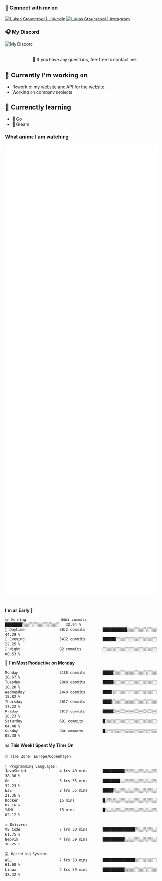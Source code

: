 ### 🔗 Connect with me on
<a href="https://www.instagram.com/lukas_stauersbol" target="_blank"><img align="center" src="https://raw.githubusercontent.com/stauersbol/stauersbol/main/images/instagram.svg" alt="Lukas Stauersbøl | LinkedIn" width="30px"/></a>
<a href="https://www.linkedin.com/in/lukas-stauersbol/" target="_blank"><img align="center" src="https://raw.githubusercontent.com/stauersbol/stauersbol/main/images/linkedin.svg" alt="Lukas Stauersbøl | Instagram" width="30px"/></a>

<p align="center">
 <h3>🎧 My Discord</h3>
 <img align="left" height="55px" src="https://discord.c99.nl/widget/theme-2/147806323323568128.png" alt="My Discord" />
</p>

<br/>
<br/>
<br/>
💬 If you have any questions, feel free to contact me.

## 🔭 Currently I'm working on
- Rework of my website and API for the website.
- Working on company projects
 
## 🌱 Currenctly learning
- 💙 Go
- 💜 Gleam

### What anime I am watching
<a href="https://anilist.co/user/slashiy/" align="center"><img align="center" width="500px" src="metrics.plugin.personal.anilist.svg" /></a>

<br/>

<!--START_SECTION:waka-->
**I'm an Early 🐤** 

```text
🌞 Morning                5081 commits        ████████░░░░░░░░░░░░░░░░░   32.94 % 
🌆 Daytime                6832 commits        ███████████░░░░░░░░░░░░░░   44.29 % 
🌃 Evening                3432 commits        ██████░░░░░░░░░░░░░░░░░░░   22.25 % 
🌙 Night                  82 commits          ░░░░░░░░░░░░░░░░░░░░░░░░░   00.53 % 
```
📅 **I'm Most Productive on Monday** 

```text
Monday                   3188 commits        █████░░░░░░░░░░░░░░░░░░░░   20.67 % 
Tuesday                  2808 commits        █████░░░░░░░░░░░░░░░░░░░░   18.20 % 
Wednesday                2440 commits        ████░░░░░░░░░░░░░░░░░░░░░   15.82 % 
Thursday                 2657 commits        ████░░░░░░░░░░░░░░░░░░░░░   17.22 % 
Friday                   2813 commits        █████░░░░░░░░░░░░░░░░░░░░   18.23 % 
Saturday                 691 commits         █░░░░░░░░░░░░░░░░░░░░░░░░   04.48 % 
Sunday                   830 commits         █░░░░░░░░░░░░░░░░░░░░░░░░   05.38 % 
```


📊 **This Week I Spent My Time On** 

```text
🕑︎ Time Zone: Europe/Copenhagen

💬 Programming Languages: 
JavaScript               4 hrs 40 mins       ██████████░░░░░░░░░░░░░░░   38.36 % 
Go                       3 hrs 55 mins       ████████░░░░░░░░░░░░░░░░░   32.23 % 
EJS                      2 hrs 35 mins       █████░░░░░░░░░░░░░░░░░░░░   21.36 % 
Docker                   15 mins             █░░░░░░░░░░░░░░░░░░░░░░░░   02.16 % 
YAML                     15 mins             █░░░░░░░░░░░░░░░░░░░░░░░░   02.12 % 

🔥 Editors: 
VS Code                  7 hrs 30 mins       ███████████████░░░░░░░░░░   61.75 % 
Neovim                   4 hrs 39 mins       ██████████░░░░░░░░░░░░░░░   38.25 % 

💻 Operating System: 
WSL                      7 hrs 30 mins       ███████████████░░░░░░░░░░   61.68 % 
Linux                    4 hrs 39 mins       ██████████░░░░░░░░░░░░░░░   38.32 % 
```


<!--END_SECTION:waka-->
